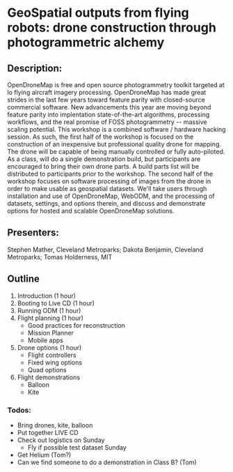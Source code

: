 # GeoSpatial outputs from flying robots: drone construction through photogrammetric alchemy

## Description:
OpenDroneMap is free and open source photogrammetry toolkit targeted at lo flying aircraft imagery processing. OpenDroneMap has made great strides in the last few years toward feature parity with closed-source commercial software. New advancements this year are moving beyond feature parity into implentation state-of-the-art algorithms, processing workflows, and the real promise of FOSS photogrammetry -- massive scaling potential.
This workshop is a combined software / hardware hacking session. As such, the first half of the workshop is focused on the construction of an inexpensive but professional quality drone for mapping. The drone will be capable of being manually controlled or fully auto-piloted. As a class, will do a single demonstration build, but participants are encouraged to bring their own drone parts. A build parts list will be distributed to participants prior to the workshop.
The second half of the workshop focuses on software processing of images from the drone in order to make usable as geospatial datasets. We'll take users through installation and use of OpenDroneMap, WebODM, and the processing of datasets, settings, and options therein, and discuss and demonstrate options for hosted and scalable OpenDroneMap solutions.

## Presenters:
Stephen Mather, Cleveland Metroparks; Dakota Benjamin, Cleveland Metroparks; Tomas Holderness, MIT

## Outline
1. Introduction (1 hour)
1. Booting to Live CD (1 hour)
1. Running ODM (1 hour)
1. Flight planning (1 hour)
    * Good practices for reconstruction
    * Mission Planner
    * Mobile apps
1. Drone options (1 hour)
    * Flight controllers
    * Fixed wing options
    * Quad options
1. Flight demonstrations
    * Balloon
    * Kite

### Todos:
* Bring drones, kite, balloon
* Put together LIVE CD
* Check out logistics on Sunday
  * Fly if possible test dataset Sunday
* Get Helium (Tom?)
* Can we find someone to do a demonstration in Class B? (Tom)
